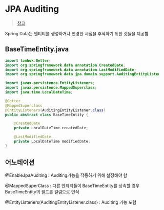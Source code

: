 # JPA Auditing
> [참고](https://sowon-dev.github.io/2021/11/29/211130Jpa-auditing/)

Spring Data는 엔티티를 생성하거나 변경한 시점을 추적하기 위한 것들을 제공함

## BaseTimeEntity.java
```java
import lombok.Getter;
import org.springframework.data.annotation.CreatedDate;
import org.springframework.data.annotation.LastModifiedDate;
import org.springframework.data.jpa.domain.support.AuditingEntityListener;

import javax.persistence.EntityListeners;
import javax.persistence.MappedSuperclass;
import java.time.LocalDateTime;

@Getter
@MappedSuperclass
@EntityListeners(AuditingEntityListener.class)
public abstract class BaseTimeEntity {

    @CreatedDate
    private LocalDateTime createdDate;

    @LastModifiedDate
    private LocalDateTime modifiedDate;
}
```


## 어노테이션
@EnableJpaAuditing : Auditing기능을 작동하기 위해 설정해야 함

@MappedSuperClass : 다른 엔티티들이 BaseTimeEntity를 상속할 경우 BaseTimeEntity의 필드를 컬럼으로 인식

@EntityListeners(AuditingEntityListener.class) : Auditing 기능 포함

 

